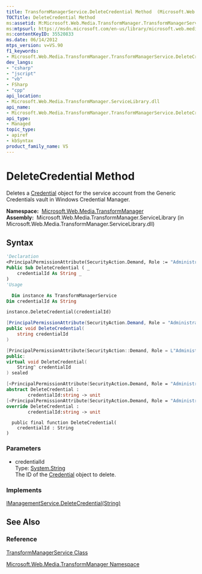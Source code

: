 ```yaml
---
title: TransformManagerService.DeleteCredential Method  (Microsoft.Web.Media.TransformManager)
TOCTitle: DeleteCredential Method
ms:assetid: M:Microsoft.Web.Media.TransformManager.TransformManagerService.DeleteCredential(System.String)
ms:mtpsurl: https://msdn.microsoft.com/en-us/library/microsoft.web.media.transformmanager.transformmanagerservice.deletecredential(v=VS.90)
ms:contentKeyID: 35520833
ms.date: 06/14/2012
mtps_version: v=VS.90
f1_keywords:
- Microsoft.Web.Media.TransformManager.TransformManagerService.DeleteCredential
dev_langs:
- "csharp"
- "jscript"
- "vb"
- FSharp
- "cpp"
api_location:
- Microsoft.Web.Media.TransformManager.ServiceLibrary.dll
api_name:
- Microsoft.Web.Media.TransformManager.TransformManagerService.DeleteCredential
api_type:
- Managed
topic_type:
- apiref
- kbSyntax
product_family_name: VS
---
```


# DeleteCredential Method

Deletes a [Credential](credential-class-microsoft-web-media-transformmanager.md) object for the service account from the Generic Credentials vault in Windows Credential Manager.

**Namespace:**  [Microsoft.Web.Media.TransformManager](microsoft-web-media-transformmanager-namespace.md)  
**Assembly:**  Microsoft.Web.Media.TransformManager.ServiceLibrary (in Microsoft.Web.Media.TransformManager.ServiceLibrary.dll)

## Syntax

```vb
'Declaration
<PrincipalPermissionAttribute(SecurityAction.Demand, Role := "Administrators")> _
Public Sub DeleteCredential ( _
    credentialId As String _
)
'Usage

  Dim instance As TransformManagerService
Dim credentialId As String

instance.DeleteCredential(credentialId)
```

```csharp
[PrincipalPermissionAttribute(SecurityAction.Demand, Role = "Administrators")]
public void DeleteCredential(
    string credentialId
)
```

```cpp
[PrincipalPermissionAttribute(SecurityAction::Demand, Role = L"Administrators")]
public:
virtual void DeleteCredential(
    String^ credentialId
) sealed
```

``` fsharp
[<PrincipalPermissionAttribute(SecurityAction.Demand, Role = "Administrators")>]
abstract DeleteCredential : 
        credentialId:string -> unit 
[<PrincipalPermissionAttribute(SecurityAction.Demand, Role = "Administrators")>]
override DeleteCredential : 
        credentialId:string -> unit 
```

```jscript
  public final function DeleteCredential(
    credentialId : String
)
```

### Parameters

  - credentialId  
    Type: [System.String](https://msdn.microsoft.com/library/s1wwdcbf)  
    The ID of the [Credential](credential-class-microsoft-web-media-transformmanager.md) object to delete.  

### Implements

[IManagementService.DeleteCredential(String)](imanagementservice-deletecredential-method-microsoft-web-media-transformmanager.md)  

## See Also

### Reference

[TransformManagerService Class](transformmanagerservice-class-microsoft-web-media-transformmanager.md)

[Microsoft.Web.Media.TransformManager Namespace](microsoft-web-media-transformmanager-namespace.md)

